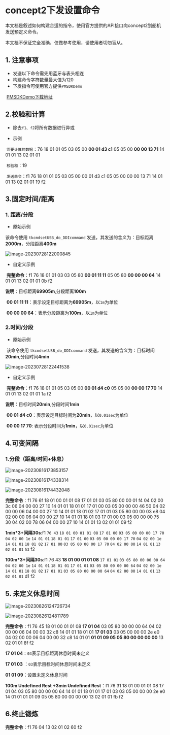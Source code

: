 # concept2下发设置命令

本文档是叙述如何构建合适的指令，使用官方提供的API接口向concept2划船机发送预定义命令。

本文档不保证完全准确，仅做参考使用，请使用者切勿盲从。

## 1. 注意事项

- 发送以下命令需先用蓝牙与表头相连
- 构建命令字符数量最大值为120
- 下发指令可使用官方提供`PMSDKDemo`

​  [PMSDKDemo下载地址](https://www.concept2.com/service/software/software-development)

## 2.校验和计算

- 除去`f1、f2`将所有数据进行异或

- 示例

​	`需要计算的数据`：76 18 01 01 05 03 05 00 **00 01 d3 c1** 05 05 00 **00 00 13 71** 14 01 01 13 02 01 01

​	`校验和`：19

​	`发送命令`：f1 76 18 01 01 05 03 05 00 00 01 d3 c1 05 05 00 00 00 13 71 14 01 01 13 02 01 01 19 f2

## 3.固定时间/距离

### 1. 距离/分段

- 原始示例

该命令使用 `tkcmdsetUSB_do_DDIcommand` 发送，其发送的含义为：目标距离**2000m**，分段距离**400m**

![image-20230728122000845](concept2.assets/image-20230728122000845.png)

- 自定义示例

​	**完整命令**：f1 76 18 01 01 03 03 05 80 **00 01 11 11** 05 05 80 **00 00 00 64** 14 01 01 13 02 01 01 0b f2

​	**说明**：目标距离**69905m**,分段距离**100m**

​	**00 01 11 11**：表示设定目标距离为**69905m**，以`1m`为单位

​	**00 00 00 64**：表示分段距离为**100m**，以`1m`为单位

### 2.时间/分段

- 原始示例

​	该命令使用 `tkcmdsetUSB_do_DDIcommand` 发送，其发送的含义为：目标时间**20min**,分段时间**4min**

![image-20230728122441538](concept2.assets/image-20230728122441538.png)

- 自定义示例

​	**完整命令**：f1 76 18 01 01 05 03 05 00 **00 01 d4 c0** 05 05 00 **00 00 17 70** 14 01 01 13 02 01 01 1a f2

​	**说明**：目标时间**20min**,分段时间**1min**

​	**00 01 d4 c0**：表示设定目标时间为**20min**，以`0.01sec`为单位

​	**00 00 17 70**: 表示分段时间为**1min**，以`0.01sec`为单位

## 4.可变间隔

### 1.分段（距离/时间+休息）

![image-20230816173853157](concept2.assets/image-20230816173853157.png)

![image-20230816174338314](concept2.assets/image-20230816174338314.png)

![image-20230816174432048](concept2.assets/image-20230816174432048.png)

**完整命令**：f1 76 6f 18 01 00 01 01 08 17 01 01 03 05 80 00 00 01 f4 04 02 00 3c 06 04 00 00 27 10 14 01 01 18 01 01 17 01 00 03 05 00 00 00 46 50 04 02 00 00 06 04 00 00 27 10 14 01 01 18 01 02 17 01 01 03 05 80 00 00 03 e8 04 02 00 00 06 04 00 00 27 10 14 01 01 18 01 03 17 01 00 03 05 00 00 00 75 30 04 02 00 78 06 04 00 00 27 10 14 01 01 13 02 01 01 09 f2

**1min*3+间隔30s**:f1 `76 43` `18 01 00 01 01 08` `17 01 00` `03 05 00 00 00 17 70` `04 02 00 1e` `14 01 01` `18 01 01` `17 01 00` `03 05 00 00 00 17 70` `04 02 00 1e ` `14 01 01` `18 01 02` `17 01 00` `03 05 00 00 00 17 70` `04 02 00 00` `14 01 01` `13 02 01 01` `53` f2

**100m*3+间隔30s**:f1 76 43 **18 01 00 01 01 08** `17 01 01` `03 05 80 00 00 00 64` `04 02 00 1e` `14 01 01` `18 01 01` `17 01 01` `03 05 80 00 00 00 64` `04 02 00 1e` `14 01 01` `18 01 02` `17 01 01` `03 05 80 00 00 00 64` `04 02 00 00` `14 01 01` `13 02 01 01` d1 f2

## 5. 未定义休息时间

![image-20230826124726734](concept2.assets/image-20230826124726734.png)

![image-20230826124811789](concept2.assets/image-20230826124811789.png)

**完整命令**：f1 76 45 18 01 00 01 01 08 **17 01 04** 03 05 80 00 00 00 64 04 02 00 00 06 04 00 00 32 c8 14 01 01 18 01 01 **17 01 03** 03 05 00 00 00 2e e0 04 02 00 00 06 04 00 00 32 c8 14 01 01 **01 01 09 05 05 80 00 00 00 00** 13 02 01 01 8f f2

**17 01 04**：`04`表示目标距离休息时间未定义

**17 01 03** ：`03`表示目标时间休息时间未定义

**01 01 09**：设置未定义休息时间

**100m Undefined Rest +3min  Undefined Rest**：f1 76 31 18 01 00 01 01 08 17 01 04 03 05 80 00 00 00 64 14 01 01 18 01 01 17 01 03 03 05 00 00 00 2e e0 14 01 01 01 01 09 05 05 80 00 00 00 00 13 02 01 01 fb f2

## 6.终止锻炼

**完整命令**：f1 76 04 13 02 01 02 60 f2

